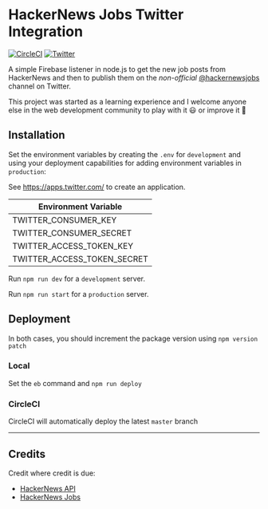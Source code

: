 # HackerNews Jobs Twitter Integration

[![CircleCI](https://circleci.com/gh/crazybusycom/hackernews-jobs-twitter.svg?style=svg)](https://circleci.com/gh/crazybusycom/hackernews-jobs-twitter)
 [![Twitter](https://img.shields.io/twitter/follow/hackernewsjobs.svg?style=social&label=Follow)](https://twitter.com/hackernewsjobs)

A simple Firebase listener in node.js to get the new job posts from HackerNews and then to publish them on the *non-official*  [@hackernewsjobs](https://twitter.com/hackernewsjobs) channel on Twitter.

This project was started as a learning experience and I welcome anyone else in the web development community to play with it :smiley: or improve it  :rocket:

## Installation

Set the environment variables by creating the `.env` for `development` and using your deployment capabilities for adding environment variables in `production`:

See https://apps.twitter.com/ to create an application.

| Environment Variable |
| --- |
| TWITTER_CONSUMER_KEY |
| TWITTER_CONSUMER_SECRET |
| TWITTER_ACCESS_TOKEN_KEY |
| TWITTER_ACCESS_TOKEN_SECRET |

Run `npm run dev` for a `development` server.

Run `npm run start` for a `production` server.

## Deployment

In both cases, you should increment the package version using `npm version patch`

### Local

Set the `eb` command and `npm run deploy`

### CircleCI

CircleCI will automatically deploy the latest `master` branch

---

## Credits

Credit where credit is due:
* [HackerNews API](https://github.com/HackerNews/API)
* [HackerNews Jobs](https://news.ycombinator.com/jobs)

